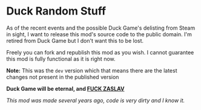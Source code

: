 # Duck Random Stuff
As of the recent events and the possible Duck Game's delisting from Steam in sight, I want to release this mod's source code to the public domain. I'm retired from Duck Game but I don't want this to be lost.

Freely you can fork and republish this mod as you wish. I cannot guarantee this mod is fully functional as it is right now. 

**Note:** This was the `dev` version which that means there are the latest changes not present in the published version

**Duck Game will be eternal, and [FUCK ZASLAV](https://en.wikipedia.org/wiki/David_Zaslav)**

_This mod was made several years ago, code is very dirty and I know it._